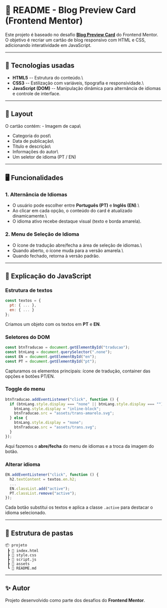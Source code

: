 # 📘 README - Blog Preview Card (Frontend Mentor)

Este projeto é baseado no desafio **[Blog Preview
Card](https://www.frontendmentor.io/challenges/blog-preview-card-ckPaj01IcS)**
do Frontend Mentor.\
O objetivo é recriar um cartão de blog responsivo com HTML e CSS,
adicionando interatividade em JavaScript.

------------------------------------------------------------------------

## 🚀 Tecnologias usadas

-   **HTML5** -- Estrutura do conteúdo.\
-   **CSS3** -- Estilização com variáveis, tipografia e responsividade.\
-   **JavaScript (DOM)** -- Manipulação dinâmica para alternância de
    idiomas e controle de interface.

------------------------------------------------------------------------

## 🎨 Layout

O cartão contém: - Imagem de capa\
- Categoria do post\
- Data de publicação\
- Título e descrição\
- Informações do autor\
- Um seletor de idioma (PT / EN)

------------------------------------------------------------------------

## 🖥️ Funcionalidades

### 1. Alternância de Idiomas

-   O usuário pode escolher entre **Português (PT)** e **Inglês (EN)**.\
-   Ao clicar em cada opção, o conteúdo do card é atualizado
    dinamicamente.\
-   O idioma ativo recebe destaque visual (texto e borda amarela).

### 2. Menu de Seleção de Idioma

-   O ícone de tradução abre/fecha a área de seleção de idiomas.\
-   Quando aberto, o ícone muda para a versão amarela.\
-   Quando fechado, retorna à versão padrão.

------------------------------------------------------------------------

## 📜 Explicação do JavaScript

### Estrutura de textos

``` js
const textos = {
  pt: { ... },
  en: { ... }
};
```

Criamos um objeto com os textos em **PT** e **EN**.

### Seletores do DOM

``` js
const btnTraducao = document.getElementById("traducao");
const btnLang = document.querySelector(".none");
const EN = document.getElementById("en");
const PT = document.getElementById("pt");
```

Capturamos os elementos principais: ícone de tradução, container das
opções e botões PT/EN.

### Toggle do menu

``` js
btnTraducao.addEventListener("click", function () {
  if (btnLang.style.display === "none" || btnLang.style.display === "") {
    btnLang.style.display = "inline-block";
    btnTraducao.src = "assets/trans-amarelo.svg";
  } else {
    btnLang.style.display = "none";
    btnTraducao.src = "assets/trans.svg";
  }
});
```

Aqui fazemos o **abre/fecha** do menu de idiomas e a troca da imagem do
botão.

### Alterar idioma

``` js
EN.addEventListener("click", function () {
  h2.textContent = textos.en.h2;
  ...
  EN.classList.add("active");
  PT.classList.remove("active");
});
```

Cada botão substitui os textos e aplica a classe `.active` para destacar
o idioma selecionado.

------------------------------------------------------------------------

## 📂 Estrutura de pastas

    📦 projeto
     ┣ 📜 index.html
     ┣ 📜 style.css
     ┣ 📜 script.js
     ┣ 📂 assets
     ┗ 📜 README.md

------------------------------------------------------------------------

## ✨ Autor

Projeto desenvolvido como parte dos desafios do **Frontend Mentor**.
